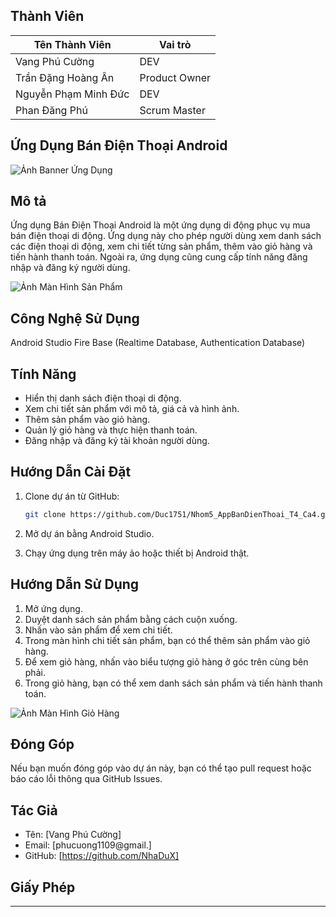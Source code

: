 ## Thành Viên
|Tên Thành Viên            |Vai trò      |
|--------------------------|-------------|
|Vang Phú Cường            |DEV          |
|Trần Đặng Hoàng Ân        |Product Owner|
|Nguyễn Phạm Minh Đức      |DEV          |
|Phan Đăng Phú             |Scrum Master |
## Ứng Dụng Bán Điện Thoại Android

![Ảnh Banner Ứng Dụng](https://cdn.tgdd.vn/2023/10/banner/PKIP15-720-220-720x220-1.png)


## Mô tả

Ứng dụng Bán Điện Thoại Android là một ứng dụng di động phục vụ mua bán điện thoại di động. Ứng dụng này cho phép người dùng xem danh sách các điện thoại di động, xem chi tiết từng sản phẩm, thêm vào giỏ hàng và tiến hành thanh toán. Ngoài ra, ứng dụng cũng cung cấp tính năng đăng nhập và đăng ký người dùng.

![Ảnh Màn Hình Sản Phẩm](images/product_screen.png)
## Công Nghệ Sử Dụng
Android Studio
Fire Base (Realtime Database, Authentication Database)

## Tính Năng

- Hiển thị danh sách điện thoại di động.
- Xem chi tiết sản phẩm với mô tả, giá cả và hình ảnh.
- Thêm sản phẩm vào giỏ hàng.
- Quản lý giỏ hàng và thực hiện thanh toán.
- Đăng nhập và đăng ký tài khoản người dùng.

## Hướng Dẫn Cài Đặt

1. Clone dự án từ GitHub:

   ```bash
   git clone https://github.com/Duc1751/Nhom5_AppBanDienThoai_T4_Ca4.git
   ```

2. Mở dự án bằng Android Studio.

3. Chạy ứng dụng trên máy ảo hoặc thiết bị Android thật.

## Hướng Dẫn Sử Dụng

1. Mở ứng dụng.
2. Duyệt danh sách sản phẩm bằng cách cuộn xuống.
3. Nhấn vào sản phẩm để xem chi tiết.
4. Trong màn hình chi tiết sản phẩm, bạn có thể thêm sản phẩm vào giỏ hàng.
5. Để xem giỏ hàng, nhấn vào biểu tượng giỏ hàng ở góc trên cùng bên phải.
6. Trong giỏ hàng, bạn có thể xem danh sách sản phẩm và tiến hành thanh toán.

![Ảnh Màn Hình Giỏ Hàng](images/cart_screen.png)

## Đóng Góp

Nếu bạn muốn đóng góp vào dự án này, bạn có thể tạo pull request hoặc báo cáo lỗi thông qua GitHub Issues.

## Tác Giả

- Tên: [Vang Phú Cường]
- Email: [phucuong1109@gmail.]
- GitHub: [https://github.com/NhaDuX]

## Giấy Phép
---
